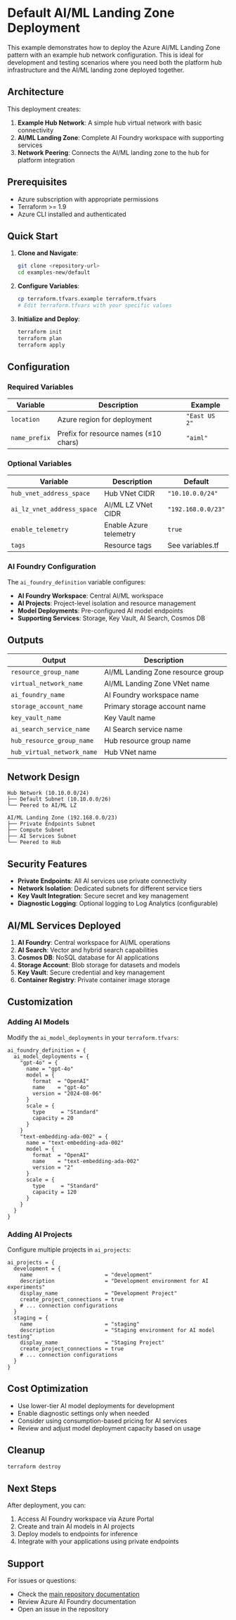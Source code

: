 # Default AI/ML Landing Zone Deployment

This example demonstrates how to deploy the Azure AI/ML Landing Zone pattern with an example hub network configuration. This is ideal for development and testing scenarios where you need both the platform hub infrastructure and the AI/ML landing zone deployed together.

## Architecture

This deployment creates:

1. **Example Hub Network**: A simple hub virtual network with basic connectivity
2. **AI/ML Landing Zone**: Complete AI Foundry workspace with supporting services
3. **Network Peering**: Connects the AI/ML landing zone to the hub for platform integration

## Prerequisites

- Azure subscription with appropriate permissions
- Terraform >= 1.9
- Azure CLI installed and authenticated

## Quick Start

1. **Clone and Navigate**:
   ```bash
   git clone <repository-url>
   cd examples-new/default
   ```

2. **Configure Variables**:
   ```bash
   cp terraform.tfvars.example terraform.tfvars
   # Edit terraform.tfvars with your specific values
   ```

3. **Initialize and Deploy**:
   ```bash
   terraform init
   terraform plan
   terraform apply
   ```

## Configuration

### Required Variables

| Variable | Description | Example |
|----------|-------------|---------|
| `location` | Azure region for deployment | `"East US 2"` |
| `name_prefix` | Prefix for resource names (≤10 chars) | `"aiml"` |

### Optional Variables

| Variable | Description | Default |
|----------|-------------|---------|
| `hub_vnet_address_space` | Hub VNet CIDR | `"10.10.0.0/24"` |
| `ai_lz_vnet_address_space` | AI/ML LZ VNet CIDR | `"192.168.0.0/23"` |
| `enable_telemetry` | Enable Azure telemetry | `true` |
| `tags` | Resource tags | See variables.tf |

### AI Foundry Configuration

The `ai_foundry_definition` variable configures:
- **AI Foundry Workspace**: Central AI/ML workspace
- **AI Projects**: Project-level isolation and resource management  
- **Model Deployments**: Pre-configured AI model endpoints
- **Supporting Services**: Storage, Key Vault, AI Search, Cosmos DB

## Outputs

| Output | Description |
|--------|-------------|
| `resource_group_name` | AI/ML Landing Zone resource group |
| `virtual_network_name` | AI/ML Landing Zone VNet name |
| `ai_foundry_name` | AI Foundry workspace name |
| `storage_account_name` | Primary storage account name |
| `key_vault_name` | Key Vault name |
| `ai_search_service_name` | AI Search service name |
| `hub_resource_group_name` | Hub resource group name |
| `hub_virtual_network_name` | Hub VNet name |

## Network Design

```
Hub Network (10.10.0.0/24)
├── Default Subnet (10.10.0.0/26)
└── Peered to AI/ML LZ

AI/ML Landing Zone (192.168.0.0/23)
├── Private Endpoints Subnet
├── Compute Subnet  
├── AI Services Subnet
└── Peered to Hub
```

## Security Features

- **Private Endpoints**: All AI services use private connectivity
- **Network Isolation**: Dedicated subnets for different service tiers
- **Key Vault Integration**: Secure secret and key management
- **Diagnostic Logging**: Optional logging to Log Analytics (configurable)

## AI/ML Services Deployed

1. **AI Foundry**: Central workspace for AI/ML operations
2. **AI Search**: Vector and hybrid search capabilities
3. **Cosmos DB**: NoSQL database for AI applications
4. **Storage Account**: Blob storage for datasets and models
5. **Key Vault**: Secure credential and key management
6. **Container Registry**: Private container image storage

## Customization

### Adding AI Models

Modify the `ai_model_deployments` in your `terraform.tfvars`:

```hcl
ai_foundry_definition = {
  ai_model_deployments = {
    "gpt-4o" = {
      name = "gpt-4o"
      model = {
        format  = "OpenAI"
        name    = "gpt-4o"
        version = "2024-08-06"
      }
      scale = {
        type     = "Standard"
        capacity = 20
      }
    }
    "text-embedding-ada-002" = {
      name = "text-embedding-ada-002"
      model = {
        format  = "OpenAI"
        name    = "text-embedding-ada-002"
        version = "2"
      }
      scale = {
        type     = "Standard"
        capacity = 120
      }
    }
  }
}
```

### Adding AI Projects

Configure multiple projects in `ai_projects`:

```hcl
ai_projects = {
  development = {
    name                       = "development"
    description                = "Development environment for AI experiments"
    display_name               = "Development Project"
    create_project_connections = true
    # ... connection configurations
  }
  staging = {
    name                       = "staging"
    description                = "Staging environment for AI model testing"
    display_name               = "Staging Project"
    create_project_connections = true
    # ... connection configurations
  }
}
```

## Cost Optimization

- Use lower-tier AI model deployments for development
- Enable diagnostic settings only when needed
- Consider using consumption-based pricing for AI services
- Review and adjust model deployment capacity based on usage

## Cleanup

```bash
terraform destroy
```

## Next Steps

After deployment, you can:

1. Access AI Foundry workspace via Azure Portal
2. Create and train AI models in AI projects
3. Deploy models to endpoints for inference
4. Integrate with your applications using private endpoints

## Support

For issues or questions:
- Check the [main repository documentation](../../README.md)
- Review Azure AI Foundry documentation
- Open an issue in the repository